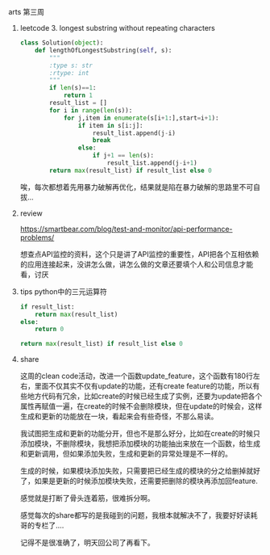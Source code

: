 arts 第三周

1. leetcode 3. longest substring without repeating characters

   ```python
   class Solution(object):
       def lengthOfLongestSubstring(self, s):
           """
           :type s: str
           :rtype: int
           """
           if len(s)==1:
               return 1
           result_list = []
           for i in range(len(s)):
               for j,item in enumerate(s[i+1:],start=i+1):
                   if item in s[i:j]:
                       result_list.append(j-i)
                       break
                   else:
                       if j+1 == len(s):
                           result_list.append(j-i+1)
           return max(result_list) if result_list else 0
   ```

   唉，每次都想着先用暴力破解再优化，结果就是陷在暴力破解的思路里不可自拔...

2. review 

   https://smartbear.com/blog/test-and-monitor/api-performance-problems/

   想查点API监控的资料，这个只是讲了API监控的重要性，API把各个互相依赖的应用连接起来，没讲怎么做，讲怎么做的文章还要填个人和公司信息才能看，讨厌

3. tips python中的三元运算符

   ```python
   if result_list:
       return max(result_list)
   else:
       return 0
   ```

   ```python
   return max(result_list) if result_list else 0
   ```

4. share

   这周的clean code活动，改进一个函数update_feature，这个函数有180行左右，里面不仅其实不仅有update的功能，还有create feature的功能，所以有些地方代码有冗余，比如create的时候已经生成了实例，还要为update把各个属性再赋值一遍，在create的时候不会删除模块，但在update的时候会，这样生成和更新的功能放在一块，看起来会有些奇怪，不那么易读。

   我试图把生成和更新的功能分开，但也不是那么好分，比如在create的时候只添加模块，不删除模块，我想把添加模块的功能抽出来放在一个函数，给生成和更新调用，但如果添加失败，生成和更新的异常处理是不一样的。

   生成的时候，如果模块添加失败，只需要把已经生成的模块的分之给删掉就好了，如果是更新的时候添加模块失败，还需要把删除的模块再添加回feature.

   感觉就是打断了骨头连着筋，很难拆分啊。

   感觉每次的share都写的是我碰到的问题，我根本就解决不了，我要好好读耗哥的专栏了....

   记得不是很准确了，明天回公司了再看下。